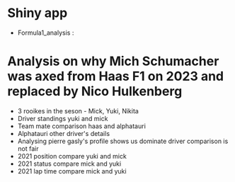 # Shiny app
-   Formula1_analysis : 
# Analysis on why Mich Schumacher was axed from Haas F1 on 2023 and replaced by Nico Hulkenberg

-   3 rooikes in the seson - Mick, Yuki, Nikita
-   Driver standings yuki and mick
-   Team mate comparison haas and alphatauri
-   Alphatauri other driver's details
-   Analysing pierre gasly's profile shows us dominate driver comparison is not fair
-   2021 position compare yuki and mick
-   2021 status compare mick and yuki
-   2021 lap time compare mick and yuki

